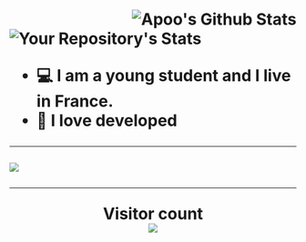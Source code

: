 <h1><Hi there, I'm Lopimake</h1>

<img align="right" alt="Apoo's Github Stats" src="https://github-readme-stats.vercel.app/api?username=Lopimake&theme=tokyonight&show_icons=true&hide_border=true" />

![Your Repository's Stats](https://github-readme-stats.vercel.app/api/top-langs/?username=Lopimake&theme=tokyonight)
- 💻 I am a young student and I live in France.
- 🔩 I love developed

---

 <a href="https://github.com/Lopimake">
<img src="https://discord.c99.nl/widget/theme-1/806940419636199496.png"> </a>

---

<p align="center"> 
  Visitor count<br>
  <img src="https://profile-counter.glitch.me/Lopimake/count.svg" />
</p>
